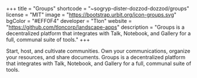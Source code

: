 +++
title = "Groups"
shortcode = "~sogryp-dister-dozzod-dozzod/groups"
license = "MIT"
image = "https://bootstrap.urbit.org/icon-groups.svg"
bgColor = "#EFF0F4"
developer = "Tlon"
website = "https://github.com/tloncorp/landscape-apps"
description = "Groups is a decentralized platform that integrates with Talk, Notebook, and Gallery for a full, communal suite of tools."
+++

Start, host, and cultivate communities. Own your communications, organize your resources, and share documents. Groups is a decentralized platform that integrates with Talk, Notebook, and Gallery for a full, communal suite of tools.